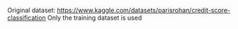Original dataset: https://www.kaggle.com/datasets/parisrohan/credit-score-classification
Only the training dataset is used